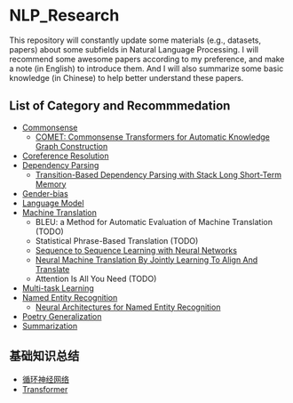 # NLP_Research
This repository will constantly update some materials (e.g., datasets, papers) about some subfields in Natural Language Processing. I will recommend some awesome papers according to my preference, and make a note (in English) to introduce them. And I will also summarize some basic knowledge (in Chinese) to help better understand these papers.

## List of Category and Recommmedation
- [Commonsense](https://adacheng.github.io/nlp_research/2019/11/02/Commonsense/)
    + [COMET: Commonsense Transformers for Automatic Knowledge Graph Construction](https://adacheng.github.io/paper_note/2019/11/02/COMET-Commonsense-Transformers-for-Automatic-Knowledge-Graph/)
- [Coreference Resolution](https://adacheng.github.io/nlp_research/2019/11/02/Coreference-Resolution/)
- [Dependency Parsing](https://adacheng.github.io/nlp_research/2019/11/02/Dependency-Parsing/)
    + [Transition-Based Dependency Parsing with Stack Long Short-Term Memory](https://adacheng.github.io/paper_note/2019/05/05/Transition-Based-Dependency-Parsing-with-Stack-Long-Short-Term-Memory/)
- [Gender-bias](https://adacheng.github.io/nlp_research/2019/11/02/Gender-bias/)
- [Language Model](https://adacheng.github.io/nlp_research/2019/11/02/Language-Model/)
- [Machine Translation](https://adacheng.github.io/nlp_research/2019/11/02/Machine-Translation/)
    + BLEU: a Method for Automatic Evaluation of Machine Translation (TODO)
    + Statistical Phrase-Based Translation (TODO)
    + [Sequence to Sequence Learning with Neural Networks](https://adacheng.github.io/paper_note/2019/06/11/Sequence-to-Sequence-Learning-with-Neural-Networks/)
    + [Neural Machine Translation By Jointly Learning To Align And Translate](https://adacheng.github.io/paper_note/2019/06/13/Neural-Machine-Traslation-By-Jointly-Learning-To-Align-And-Translate/)
    + Attention Is All You Need (TODO)
- [Multi-task Learning](https://adacheng.github.io/nlp_research/2019/11/02/Multi-task-Learning/)
- [Named Entity Recognition](https://adacheng.github.io/nlp_research/2019/11/02/Named-Entity-Recognition/)
    + [Neural Architectures for Named Entity Recognition](https://adacheng.github.io/paper_note/2019/05/05/Neural-Architectures-for-Named-Entity-Recognition/)
- [Poetry Generalization](https://adacheng.github.io/nlp_research/2019/11/02/Poetry-Generalization/)
- [Summarization](https://adacheng.github.io/nlp_research/2019/11/02/Summarization/)

## 基础知识总结
- [循环神经网络](https://github.com/AdaCheng/Research_Notes/blob/master/Notes/%E5%BE%AA%E7%8E%AF%E7%A5%9E%E7%BB%8F%E7%BD%91%E7%BB%9C/RNN/RNN.md)
- [Transformer](https://adacheng.github.io/survey/2019/05/29/Transformer/)


